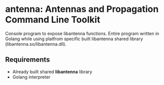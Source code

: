 # antenna: Antennas and Propagation Command Line Toolkit
Console program to expose libantenna functions. Entire program written in Golang while using platfrom specific built libantenna shared library (libantenna.so/libantenna.dll). 

## Requirements
- Already built shared **libantenna** library
- Golang interpreter
```
```
